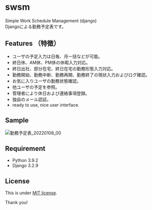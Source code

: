 # swsm
Simple Work Schedule Management (django)  
Djangoによる勤務予定表です。

## Features （特徴）
- ユーザの予定入力は日毎、月一括などが可能。
- 終日休、AM休、PM休の休暇入力対応。
- 終日出社、部分在宅、終日在宅の勤務形態入力対応。
- 勤務開始、勤務中断、勤務再開、勤務終了の現状入力およびログ確認。
- お気に入りユーザの勤務状態確認。
- 他ユーザの予定を参照。
- 管理者により休日および連絡事項登録。
- 独自のメール認証。
- ready to use, nice user interface.

## Sample
![勤務予定表_20220108_00](https://user-images.githubusercontent.com/97294053/148630638-645ba1fc-d823-435f-97b8-d4c4a2d092c3.png)

## Requirement
* Python 3.9.2
* Django 3.2.9

## License
This is under [MIT license](https://en.wikipedia.org/wiki/MIT_License).


Thank you!
